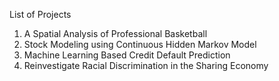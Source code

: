 List of Projects

1. A Spatial Analysis of Professional Basketball 
2. Stock Modeling using Continuous Hidden Markov Model 
3. Machine Learning Based Credit Default Prediction 
4. Reinvestigate Racial Discrimination in the Sharing Economy
